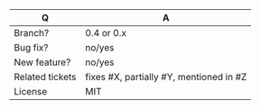| Q               | A
| --------------- | -----
| Branch?         | 0.4 or 0.x <!-- see the comment below -->
| Bug fix?        | no/yes
| New feature?    | no/yes
| Related tickets | fixes #X, partially #Y, mentioned in #Z
| License         | MIT

<!--
 - Bug fixes must be submitted against the 0.3 branch
 - Features and deprecations must be submitted against the 0.x branch
-->
